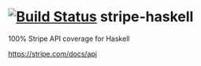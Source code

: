 [![Build Status](https://travis-ci.org/dmjio/stripe-haskell.svg)](https://travis-ci.org/dmjio/stripe-haskell)
stripe-haskell
========
100% Stripe API coverage for Haskell

https://stripe.com/docs/api

